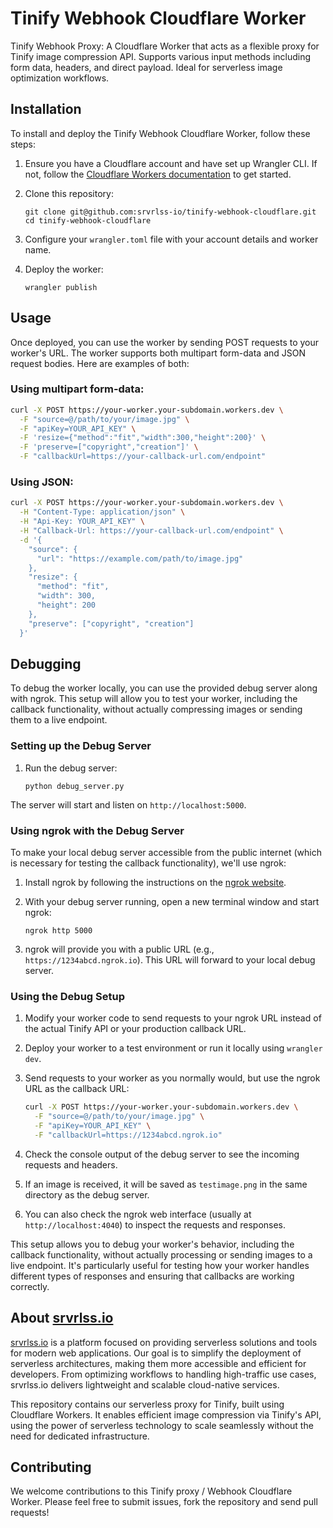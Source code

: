 # Tinify Webhook Cloudflare Worker

Tinify Webhook Proxy: A Cloudflare Worker that acts as a flexible proxy for Tinify image compression API. Supports various input methods including form data, headers, and direct payload. Ideal for serverless image optimization workflows.

## Installation

To install and deploy the Tinify Webhook Cloudflare Worker, follow these steps:

1. Ensure you have a Cloudflare account and have set up Wrangler CLI. If not, follow the [Cloudflare Workers documentation](https://developers.cloudflare.com/workers/get-started/guide) to get started.

2. Clone this repository:
   ```
   git clone git@github.com:srvrlss-io/tinify-webhook-cloudflare.git
   cd tinify-webhook-cloudflare
   ```

3. Configure your `wrangler.toml` file with your account details and worker name.

4. Deploy the worker:
   ```
   wrangler publish
   ```

## Usage

Once deployed, you can use the worker by sending POST requests to your worker's URL. The worker supports both multipart form-data and JSON request bodies. Here are examples of both:

### Using multipart form-data:

```bash
curl -X POST https://your-worker.your-subdomain.workers.dev \
  -F "source=@/path/to/your/image.jpg" \
  -F "apiKey=YOUR_API_KEY" \
  -F 'resize={"method":"fit","width":300,"height":200}' \
  -F 'preserve=["copyright","creation"]' \
  -F "callbackUrl=https://your-callback-url.com/endpoint"
```

### Using JSON:

```bash
curl -X POST https://your-worker.your-subdomain.workers.dev \
  -H "Content-Type: application/json" \
  -H "Api-Key: YOUR_API_KEY" \
  -H "Callback-Url: https://your-callback-url.com/endpoint" \
  -d '{
    "source": {
      "url": "https://example.com/path/to/image.jpg"
    },
    "resize": {
      "method": "fit",
      "width": 300,
      "height": 200
    },
    "preserve": ["copyright", "creation"]
  }'
```

## Debugging

To debug the worker locally, you can use the provided debug server along with ngrok. This setup will allow you to test your worker, including the callback functionality, without actually compressing images or sending them to a live endpoint.

### Setting up the Debug Server

1. Run the debug server:
   ```
   python debug_server.py
   ```

The server will start and listen on `http://localhost:5000`.

### Using ngrok with the Debug Server

To make your local debug server accessible from the public internet (which is necessary for testing the callback functionality), we'll use ngrok:

1. Install ngrok by following the instructions on the [ngrok website](https://ngrok.com/download).

2. With your debug server running, open a new terminal window and start ngrok:
   ```
   ngrok http 5000
   ```

3. ngrok will provide you with a public URL (e.g., `https://1234abcd.ngrok.io`). This URL will forward to your local debug server.

### Using the Debug Setup

1. Modify your worker code to send requests to your ngrok URL instead of the actual Tinify API or your production callback URL.

2. Deploy your worker to a test environment or run it locally using `wrangler dev`.

3. Send requests to your worker as you normally would, but use the ngrok URL as the callback URL:
   ```bash
   curl -X POST https://your-worker.your-subdomain.workers.dev \
     -F "source=@/path/to/your/image.jpg" \
     -F "apiKey=YOUR_API_KEY" \
     -F "callbackUrl=https://1234abcd.ngrok.io"
   ```

4. Check the console output of the debug server to see the incoming requests and headers.

5. If an image is received, it will be saved as `testimage.png` in the same directory as the debug server.

6. You can also check the ngrok web interface (usually at `http://localhost:4040`) to inspect the requests and responses.

This setup allows you to debug your worker's behavior, including the callback functionality, without actually processing or sending images to a live endpoint. It's particularly useful for testing how your worker handles different types of responses and ensuring that callbacks are working correctly.

## About [srvrlss.io](https://srvrlss.io)

[srvrlss.io](https://srvrlss.io) is a platform focused on providing serverless solutions and tools for modern web applications. Our goal is to simplify the deployment of serverless architectures, making them more accessible and efficient for developers. From optimizing workflows to handling high-traffic use cases, srvrlss.io delivers lightweight and scalable cloud-native services.

This repository contains our serverless proxy for Tinify, built using Cloudflare Workers. It enables efficient image compression via Tinify's API, using the power of serverless technology to scale seamlessly without the need for dedicated infrastructure.


## Contributing

We welcome contributions to this Tinify proxy / Webhook Cloudflare Worker. Please feel free to submit issues, fork the repository and send pull requests!

